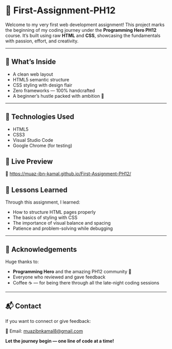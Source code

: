 # 🚀 First-Assignment-PH12

Welcome to my very first web development assignment! This project marks the beginning of my coding journey under the **Programming Hero PH12** course. It’s built using raw **HTML** and **CSS**, showcasing the fundamentals with passion, effort, and creativity.

---

## 🌟 What’s Inside

- A clean  web layout  
- HTML5 semantic structure  
- CSS styling with design flair  
- Zero frameworks — 100% handcrafted  
- A beginner’s hustle packed with ambition 💪

---

## 🔧 Technologies Used

- HTML5
- CSS3
- Visual Studio Code
- Google Chrome (for testing)



## 🚀 Live Preview

🔗 https://muaz-ibn-kamal.github.io/First-Assignment-PH12/



## 🧠 Lessons Learned

Through this assignment, I learned:
- How to structure HTML pages properly
- The basics of styling with CSS
- The importance of visual balance and spacing
- Patience and problem-solving while debugging

---

## 🤝 Acknowledgements

Huge thanks to:
- **Programming Hero** and the amazing PH12 community 💙  
- Everyone who reviewed and gave feedback  
- Coffee ☕ — for being there through all the late-night coding sessions

---

## 📬 Contact

If you want to connect or give feedback:

📧 Email: muazibnkamal8@gmail.com 


**Let the journey begin — one line of code at a time!**
